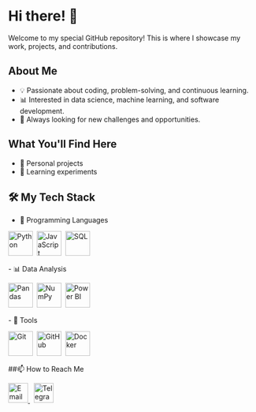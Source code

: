 # Hi there! 👋

Welcome to my special GitHub repository! This is where I showcase my work, projects, and contributions. 

## About Me
- 💡 Passionate about coding, problem-solving, and continuous learning.
- 📊 Interested in data science, machine learning, and software development.
- 🚀 Always looking for new challenges and opportunities.

## What You'll Find Here
- 🔹 Personal projects
- 🔹 Learning experiments

## 🛠 My Tech Stack
- 📌 Programming Languages
<p align="left"> <img src="https://cdn.jsdelivr.net/gh/devicons/devicon/icons/python/python-original.svg" title="Python" alt="Python" width="50" height="50"/>&nbsp; <img src="https://cdn.jsdelivr.net/gh/devicons/devicon/icons/javascript/javascript-original.svg" title="JavaScript" alt="JavaScript" width="50" height="50"/>&nbsp; <img src="https://cdn.jsdelivr.net/gh/devicons/devicon/icons/sqlite/sqlite-original.svg" title="SQL" alt="SQL" width="50" height="50"/>&nbsp; </p>
- 📊 Data Analysis
<p align="left"> <img src="https://cdn.jsdelivr.net/gh/devicons/devicon/icons/pandas/pandas-original.svg" title="Pandas" alt="Pandas" width="50" height="50"/>&nbsp; <img src="https://cdn.jsdelivr.net/gh/devicons/devicon/icons/numpy/numpy-original.svg" title="NumPy" alt="NumPy" width="50" height="50"/>&nbsp; <img src="https://upload.wikimedia.org/wikipedia/commons/8/8b/Power-bi-logo.png" title="Power BI" alt="Power BI" width="50" height="50"/>&nbsp; </p>
- 🔧 Tools
<p align="left"> <img src="https://cdn.jsdelivr.net/gh/devicons/devicon/icons/git/git-original.svg" title="Git" alt="Git" width="50" height="50"/>&nbsp; <img src="https://cdn.jsdelivr.net/gh/devicons/devicon/icons/github/github-original.svg" title="GitHub" alt="GitHub" width="50" height="50"/>&nbsp; <img src="https://cdn.jsdelivr.net/gh/devicons/devicon/icons/docker/docker-original.svg" title="Docker" alt="Docker" width="50" height="50"/>&nbsp; </p>
##📫 How to Reach Me
<p align="left"> <a href="mailto:maxinuksub@gmail.com"> <img src="https://cdn-icons-png.flaticon.com/512/732/732200.png" title="Email" alt="Email" width="40" height="40"/> </a>&nbsp; <a href="https://t.me/maxinuk"> <img src="https://upload.wikimedia.org/wikipedia/commons/8/82/Telegram_logo.svg" title="Telegram" alt="Telegram" width="40" height="40"/> </a> </p>
